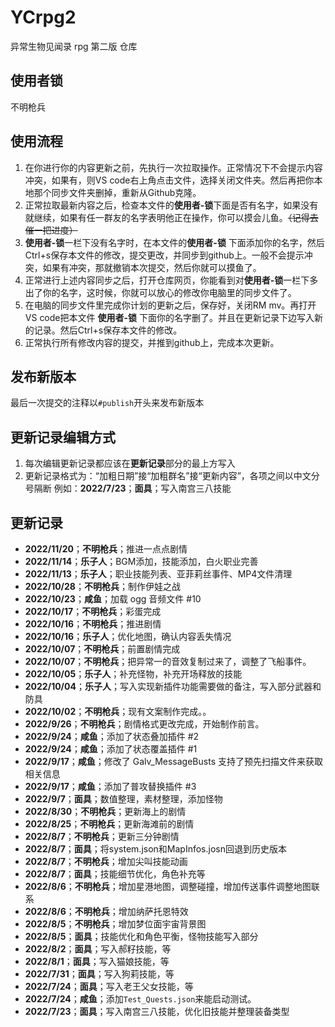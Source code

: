 # YCrpg2
异常生物见闻录 rpg 第二版 仓库

## 使用者锁
不明枪兵


## 使用流程
1. 在你进行你的内容更新之前，先执行一次拉取操作。正常情况下不会提示内容冲突，如果有，则VS code右上角点击文件，选择关闭文件夹。然后再把你本地那个同步文件夹删掉，重新从Github克隆。
1. 正常拉取最新内容之后，检查本文件的<b>使用者-锁</b>下面是否有名字，如果没有就继续，如果有任一群友的名字表明他正在操作，你可以摸会儿鱼。<del>（记得去催一把进度）</del>
1. <b>使用者-锁</b>一栏下没有名字时，在本文件的<b>使用者-锁</b> 下面添加你的名字，然后Ctrl+s保存本文件的修改，提交更改，并同步到github上。一般不会提示冲突，如果有冲突，那就撤销本次提交，然后你就可以摸鱼了。
1. 正常进行上述内容同步之后，打开仓库网页，你能看到对<b>使用者-锁</b>一栏下多出了你的名字，这时候，你就可以放心的修改你电脑里的同步文件了。
1. 在电脑的同步文件里完成你计划的更新之后，保存好，关闭RM mv。再打开VS code把本文件 <b>使用者-锁</b> 下面你的名字删了。并且在更新记录下边写入新的记录。然后Ctrl+s保存本文件的修改。
1. 正常执行所有修改内容的提交，并推到github上，完成本次更新。

## 发布新版本
最后一次提交的注释以`#publish`开头来发布新版本

## 更新记录编辑方式
1. 每次编辑更新记录都应该在<b>更新记录</b>部分的最上方写入
1. 更新记录格式为：“加粗日期”接“加粗群名”接“更新内容”，各项之间以中文分号隔断
例如：<b>2022/7/23</b>；<b>面具</b>；写入南宫三八技能


## 更新记录
- **2022/11/20**；**不明枪兵**；推进一点点剧情
- **2022/11/14**；**乐子人**；BGM添加，技能添加，白火职业完善
- **2022/11/13**；**乐子人**；职业技能列表、亚菲莉丝事件、MP4文件清理
- **2022/10/28**；**不明枪兵**；制作伊娃之战
- **2022/10/23**；**咸鱼**；加载 ogg 音频文件 #10
- **2022/10/17**；**不明枪兵**；彩蛋完成
- **2022/10/16**；**不明枪兵**；推进剧情
- **2022/10/16**；**乐子人**；优化地图，确认内容丢失情况
- **2022/10/07**；**不明枪兵**；前置剧情完成
- **2022/10/07**；**不明枪兵**；把异常一的音效复制过来了，调整了飞船事件。
- **2022/10/05**；**乐子人**；补充怪物，补充开场释放的技能
- **2022/10/04**；**乐子人**；写入实现新插件功能需要做的备注，写入部分武器和防具
- **2022/10/02**；**不明枪兵**；现有文案制作完成。。
- **2022/9/26**；**不明枪兵**；剧情格式更改完成，开始制作前言。
- **2022/9/24**；**咸鱼**；添加了状态叠加插件 #2
- **2022/9/24**；**咸鱼**；添加了状态覆盖插件 #1
- **2022/9/17**；**咸鱼**；修改了 Galv_MessageBusts 支持了预先扫描文件来获取相关信息
- **2022/9/17**；**咸鱼**；添加了普攻替换插件 #3
- **2022/9/7**；**面具**；数值整理，素材整理，添加怪物
- **2022/8/30**；**不明枪兵**；更新海上的剧情
- **2022/8/25**；**不明枪兵**；更新海滩前的剧情
- **2022/8/7**；**不明枪兵**；更新三分钟剧情
- **2022/8/7**；**面具**；将system.json和MapInfos.josn回退到历史版本
- **2022/8/7**；**不明枪兵**；增加尖叫技能动画
- **2022/8/7**；**面具**；技能细节优化，角色补充等
- **2022/8/6**；**不明枪兵**；增加星港地图，调整碰撞，增加传送事件调整地图联系
- **2022/8/6**；**不明枪兵**；增加纳萨托恩特效
- **2022/8/5**；**不明枪兵**；增加梦位面宇宙背景图
- **2022/8/5**；**面具**；技能优化和角色平衡，怪物技能写入部分
- **2022/8/2**；**面具**；写入郝籽技能，等
- **2022/8/1**；**面具**；写入猫娘技能，等
- **2022/7/31**；**面具**；写入狗莉技能，等
- **2022/7/24**；**面具**；写入老王父女技能，等
- **2022/7/24**；**咸鱼**；添加`Test_Quests.json`来能启动测试。
- <b>2022/7/23</b>；<b>面具</b>；写入南宫三八技能，优化旧技能并整理装备类型
